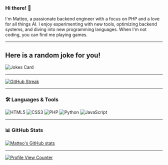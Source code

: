 ### Hi there! 👋
I'm Matteo, a passionate backend engineer with a focus on PHP and a love for all things AI. I enjoy experimenting with new tools, optimizing backend systems, and diving into new programming languages. When I'm not coding, you can find me playing games.

---

## Here is a random joke for you!
![Jokes Card](https://readme-jokes.vercel.app/api)

---

[![GitHub Streak](https://streak-stats.demolab.com?user=MatteoFattorini&theme=dark&hide_border=true)](https://git.io/streak-stats)

---

### 🛠️ Languages & Tools
![HTML5](https://img.shields.io/badge/HTML5-E34F26?style=for-the-badge&logo=html5&logoColor=white)
![CSS3](https://img.shields.io/badge/CSS3-1572B6?style=for-the-badge&logo=css3&logoColor=white)
![PHP](https://img.shields.io/badge/PHP-777BB4?style=for-the-badge&logo=php&logoColor=white)
![Python](https://img.shields.io/badge/Python-3776AB?style=for-the-badge&logo=python&logoColor=white)
![JavaScript](https://img.shields.io/badge/JavaScript-F7DF1E?style=for-the-badge&logo=javascript&logoColor=black)

---
### 📊 GitHub Stats
[![Matteo's GitHub stats](https://github-readme-stats.vercel.app/api?username=MatteoFattorini&show_icons=true&theme=dark)](https://github.com/MatteoFattorini)

---

[![Profile View Counter](https://komarev.com/ghpvc/?username=MatteoFattorini)](https://github.com/MatteoFattorini)


